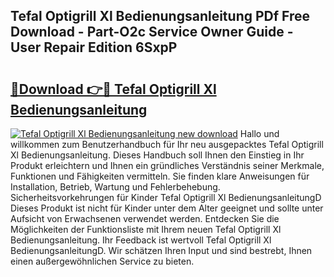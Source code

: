 ## Tefal Optigrill Xl Bedienungsanleitung PDf Free Download - Part-O2c Service Owner Guide - User Repair Edition 6SxpP

# <h2><a href="http://df20z8g.blite.top/?on=Tefal+Optigrill+Xl+Bedienungsanleitung">🔗Download 👉🔴 Tefal Optigrill Xl Bedienungsanleitung</a></h2>

[![Tefal Optigrill Xl Bedienungsanleitung new download](https://i.imgur.com/lujVjoI.png)](http://df20z8g.blite.top/?on=Tefal+Optigrill+Xl+Bedienungsanleitung)
Hallo und willkommen zum Benutzerhandbuch für Ihr neu ausgepacktes Tefal Optigrill Xl Bedienungsanleitung. Dieses Handbuch soll Ihnen den Einstieg in Ihr Produkt erleichtern und Ihnen ein gründliches Verständnis seiner Merkmale, Funktionen und Fähigkeiten vermitteln. Sie finden klare Anweisungen für Installation, Betrieb, Wartung und Fehlerbehebung. Sicherheitsvorkehrungen für Kinder Tefal Optigrill Xl BedienungsanleitungD Dieses Produkt ist nicht für Kinder unter dem Alter geeignet und sollte unter Aufsicht von Erwachsenen verwendet werden. Entdecken Sie die Möglichkeiten der Funktionsliste mit Ihrem neuen Tefal Optigrill Xl Bedienungsanleitung. Ihr Feedback ist wertvoll Tefal Optigrill Xl BedienungsanleitungD. Wir schätzen Ihren Input und sind bestrebt, Ihnen einen außergewöhnlichen Service zu bieten.

